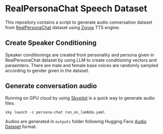 # RealPersonaChat Speech Dataset

This repository contains a script to generate audio conversation dataset
from [RealPersonaChat](https://github.com/nu-dialogue/real-persona-chat/) dataset using
[Zonos](https://github.com/Zyphra/Zonos) TTS engine.

## Create Speaker Conditioning

Speaker conditionings are created from personality and persona given in RealPersonaChat dataset by using LLM to create
conditioning vectors and paraemters. There are male and female base voices are randomly sampled according to gender
given in the dataset.

## Generate conversation audio

Running on GPU cloud by using [Skypilot](https://docs.skypilot.co/en/latest/) is a quick way to generate audio files.

```shell
sky launch -c persona-chat run_on_lambda.yaml
```

Audios are generated in `outputs` folder following Hugging
Face [Audio Dataset](https://huggingface.co/docs/hub/en/datasets-audio)
format.
